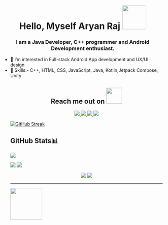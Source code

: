 
<h1 align="center"> Hello, Myself Aryan Raj <img src="https://media.tenor.com/CRTyWf7aUbAAAAAi/thor-love-and-thunder-marvel-studios.gif" style="height:75px;width:75px"></h1>
<h3 align="center">I am a Java Developer, C++ programmer and Android Development enthusiast.</h3>
<ul>
 <li> 👀 I’m interested in Full-stack Android App development and UX/UI design</li>
 <li>🌱 Skills:-  C++, HTML, CSS, JavaScript, Java, Kotlin,Jetpack Compose, Unity</li>
 
<!---
ARYANRAJ990/ARYANRAJ990 is a ✨ special ✨ repository because its `README.md` (this file) appears on your GitHub profile.
You can click the Preview link to take a look at your changes.
--->
<h2 align="center">Reach me out on <img src="https://media0.giphy.com/media/jqNPzdTTxQfOgOqpO4/source.gif" width="50"></h2>

<p align="center">
<a href="https://https://www.linkedin.com/in/aryanraj12/">
 <img src="https://img.shields.io/badge/-LinkedIn-blue?style=flat-square&logo=Linkedin&logoColor=white&link=https://https://www.linkedin.com/in/aryanraj12/"/>
</a>
<a href="mailto: raj481281@gmail.com">
 <img src="https://img.shields.io/badge/-Mail-c14438?style=flat-square&logo=Gmail&logoColor=white&link=mailto:raj481281@gmail.com"/>
</a>
 <a href="https://instagram.com/i.aryanraj12">
 <img src="https://img.shields.io/badge/-Instagram-darkgreen?style=flat-square&logo=instagram&logoColor=white&link=https://instagram.com/i.aryanraj12"/>
</a>
 <a href="https://https://twitter.com/AryanRaj129">
 <img src="https://img.shields.io/badge/-twitter-purple?style=flat-square&logo=twitter&logoColor=white&link=https://https://twitter.com/AryanRaj129"/>
</a>
</p>

 
[![GitHub Streak](https://github-readme-streak-stats.herokuapp.com?user=ARYANRAJ990&theme=midnight-purple)](https://git.io/streak-stats)

##   GitHub Stats📊


![](http://github-profile-summary-cards.vercel.app/api/cards/profile-details?username=ARYANRAJ990&theme=radical)
   
  
  ![](http://github-profile-summary-cards.vercel.app/api/cards/repos-per-language?username=ARYANRAJ990&theme=moonlight)
 ![](http://github-profile-summary-cards.vercel.app/api/cards/most-commit-language?username=ARYANRAJ990&theme=moonlight)

<p align = "center">
  <img  src = "https://github-readme-stats.vercel.app/api?username=ARYANRAJ990&show_icons=true&theme=radical&line_height=27">
  <img src = "https://github-readme-stats.vercel.app/api/top-langs/?username=ARYANRAJ990&hide=html,css,java,shaderlab,kotlin,hlsl&theme=radical">
</p>

<p align = "center">

</p> 

<hr>
<img width="100px" align="center" src="https://komarev.com/ghpvc/?username=your-github-ARYANRAJ990&style=flat-square&color=232323">

 

